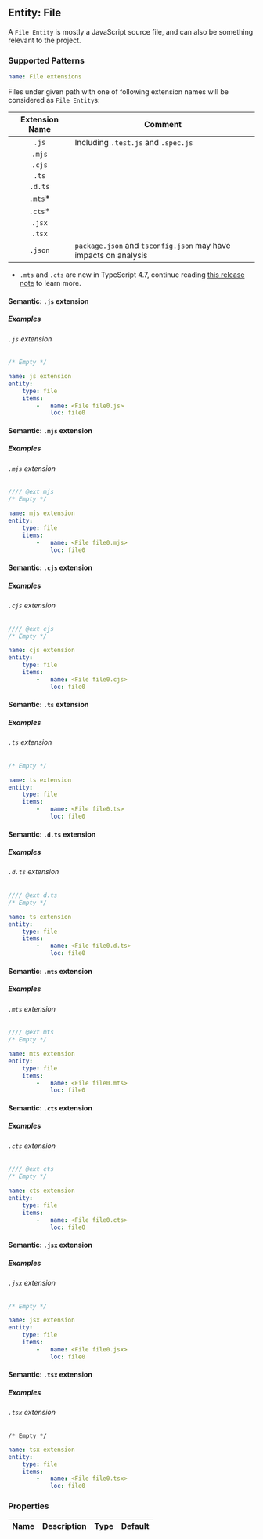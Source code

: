 ## Entity: File

A `File Entity` is mostly a JavaScript source file, and can also be something relevant to
the project.

### Supported Patterns

```yaml
name: File extensions
```

Files under given path with one of following extension names will be considered
as `File Entity`s:

| Extension Name | Comment                                                         |
|:--------------:|-----------------------------------------------------------------|
|     `.js`      | Including `.test.js` and `.spec.js`                             |
|     `.mjs`     |                                                                 |
|     `.cjs`     |                                                                 |
|     `.ts`      |                                                                 |
|    `.d.ts`     |                                                                 |
|    `.mts`*     |                                                                 |
|    `.cts`*     |                                                                 |
|     `.jsx`     |                                                                 |
|     `.tsx`     |                                                                 |
|    `.json`     | `package.json` and `tsconfig.json` may have impacts on analysis |

* `.mts` and `.cts` are new in TypeScript 4.7, continue
  reading [this release note](https://www.typescriptlang.org/docs/handbook/release-notes/typescript-4-7.html#new-file-extensions)
  to learn more.

#### Semantic: `.js` extension

##### Examples

###### `.js` extension

```js
/* Empty */
```

```yaml
name: js extension
entity:
    type: file
    items:
        -   name: <File file0.js>
            loc: file0
```

#### Semantic: `.mjs` extension

##### Examples

###### `.mjs` extension

```js
//// @ext mjs
/* Empty */
```

```yaml
name: mjs extension
entity:
    type: file
    items:
        -   name: <File file0.mjs>
            loc: file0
```

#### Semantic: `.cjs` extension

##### Examples

###### `.cjs` extension

```js
//// @ext cjs
/* Empty */
```

```yaml
name: cjs extension
entity:
    type: file
    items:
        -   name: <File file0.cjs>
            loc: file0
```

#### Semantic: `.ts` extension

##### Examples

###### `.ts` extension

```ts
/* Empty */
```

```yaml
name: ts extension
entity:
    type: file
    items:
        -   name: <File file0.ts>
            loc: file0
```

#### Semantic: `.d.ts` extension

##### Examples

###### `.d.ts` extension

```ts
//// @ext d.ts
/* Empty */
```

```yaml
name: ts extension
entity:
    type: file
    items:
        -   name: <File file0.d.ts>
            loc: file0
```

#### Semantic: `.mts` extension

##### Examples

###### `.mts` extension

```js
//// @ext mts
/* Empty */
```

```yaml
name: mts extension
entity:
    type: file
    items:
        -   name: <File file0.mts>
            loc: file0
```

#### Semantic: `.cts` extension

##### Examples

###### `.cts` extension

```js
//// @ext cts
/* Empty */
```

```yaml
name: cts extension
entity:
    type: file
    items:
        -   name: <File file0.cts>
            loc: file0
```

#### Semantic: `.jsx` extension

##### Examples

###### `.jsx` extension

```jsx
/* Empty */
```

```yaml
name: jsx extension
entity:
    type: file
    items:
        -   name: <File file0.jsx>
            loc: file0
```

#### Semantic: `.tsx` extension

##### Examples

###### `.tsx` extension

```tsx
/* Empty */
```

```yaml
name: tsx extension
entity:
    type: file
    items:
        -   name: <File file0.tsx>
            loc: file0
```

<!--
#### Semantic: `.json` extension

##### Examples

###### General JSON file

```json
//// any.json
{}
```

```yaml
name: json extension
entity:
    type: file
    items:
        -   name: <File any.json>
            loc: file0
```

###### `package.json`

For how a `package.json` affects the analysis result, continue
reading [docs/entity/package.md](./package.md) to learn more.

```json
//// package.json
{}
```

```yaml
name: package.json
entity:
    type: file
    items:
        -   name: <File package.json>
            loc: file0
```

###### `tsconfig.json`

```json
//// tsconfig.json
{}
```

```yaml
name: tsconfig.json
entity:
    type: file
    items:
        -   name: <File tsconfig.json>
            loc: file0
```
-->

### Properties

| Name | Description | Type | Default |
|------|-------------|:----:|:-------:|
